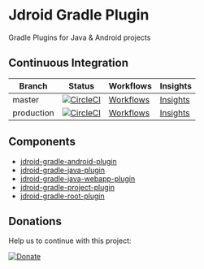 # Jdroid Gradle Plugin
Gradle Plugins for Java & Android projects

## Continuous Integration
|Branch|Status|Workflows|Insights|
| ------------- | ------------- | ------------- | ------------- |
|master|[![CircleCI](https://circleci.com/gh/maxirosson/jdroid-gradle-plugin/tree/master.svg?style=svg)](https://circleci.com/gh/maxirosson/jdroid-gradle-plugin/tree/master)|[Workflows](https://circleci.com/gh/maxirosson/workflows/jdroid-gradle-plugin/tree/master)|[Insights](https://circleci.com/build-insights/gh/maxirosson/jdroid-gradle-plugin/master)|
|production|[![CircleCI](https://circleci.com/gh/maxirosson/jdroid-gradle-plugin/tree/production.svg?style=svg)](https://circleci.com/gh/maxirosson/jdroid-gradle-plugin/tree/production)|[Workflows](https://circleci.com/gh/maxirosson/workflows/jdroid-gradle-plugin/tree/production)|[Insights](https://circleci.com/build-insights/gh/maxirosson/jdroid-gradle-plugin/production)|

## Components

* [jdroid-gradle-android-plugin](/jdroid-gradle-android-plugin)
* [jdroid-gradle-java-plugin](/jdroid-gradle-java-plugin)
* [jdroid-gradle-java-webapp-plugin](/jdroid-gradle-java-webapp-plugin)
* [jdroid-gradle-project-plugin](/jdroid-gradle-project-plugin)
* [jdroid-gradle-root-plugin](/jdroid-gradle-root-plugin)

## Donations
Help us to continue with this project:

[![Donate](https://www.paypalobjects.com/en_US/i/btn/btn_donate_LG.gif)](https://www.paypal.com/cgi-bin/webscr?cmd=_s-xclick&hosted_button_id=2UEBTRTSCYA9L)
